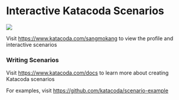 # Interactive Katacoda Scenarios

[![](http://shields.katacoda.com/katacoda/sangmokang/count.svg)](https://www.katacoda.com/sangmokang "Get your profile on Katacoda.com")

Visit https://www.katacoda.com/sangmokang to view the profile and interactive scenarios

### Writing Scenarios
Visit https://www.katacoda.com/docs to learn more about creating Katacoda scenarios

For examples, visit https://github.com/katacoda/scenario-example
